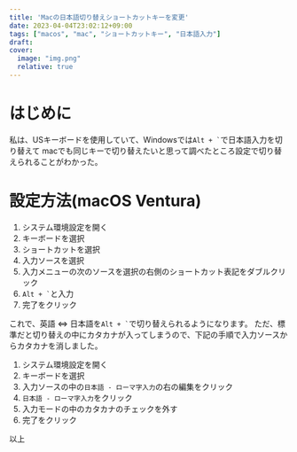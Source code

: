 ```yaml
---
title: 'Macの日本語切り替えショートカットキーを変更'
date: 2023-04-04T23:02:12+09:00
tags: ["macos", "mac", "ショートカットキー", "日本語入力"]
draft:
cover:
  image: "img.png"
  relative: true
---
```


# はじめに

私は、USキーボードを使用していて、Windowsでは`` Alt + ` ``で日本語入力を切り替えて
macでも同じキーで切り替えたいと思って調べたところ設定で切り替えられることがわかった。

# 設定方法(macOS Ventura)

1. システム環境設定を開く
2. キーボードを選択
3. ショートカットを選択
4. 入力ソースを選択
5. 入力メニューの次のソースを選択の右側のショートカット表記をダブルクリック
6. `` Alt + ` ``と入力
7. 完了をクリック

これで、英語 ⇔ 日本語を`` Alt + ` ``で切り替えられるようになります。
ただ、標準だと切り替えの中にカタカナが入ってしまうので、下記の手順で入力ソースからカタカナを消しました。

1. システム環境設定を開く
2. キーボードを選択
3. 入力ソースの中の`日本語 - ローマ字入力`の右の編集をクリック
4. `日本語 - ローマ字入力`をクリック
5. 入力モードの中のカタカナのチェックを外す
6. 完了をクリック

以上
